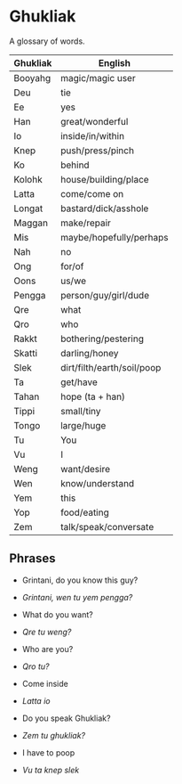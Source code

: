 # Ghukliak

A glossary of words.

| Ghukliak | English |
|----------|---------|
| Booyahg | magic/magic user |
| Deu | tie |
| Ee | yes |
| Han | great/wonderful |
| Io | inside/in/within |
| Knep | push/press/pinch |
| Ko | behind |
| Kolohk | house/building/place |
| Latta | come/come on |
| Longat | bastard/dick/asshole |
| Maggan | make/repair |
| Mis | maybe/hopefully/perhaps |
| Nah | no |
| Ong | for/of |
| Oons | us/we |
| Pengga | person/guy/girl/dude |
| Qre | what |
| Qro | who |
| Rakkt | bothering/pestering |
| Skatti | darling/honey |
| Slek | dirt/filth/earth/soil/poop |
| Ta | get/have |
| Tahan | hope (ta + han) |
| Tippi | small/tiny |
| Tongo | large/huge |
| Tu | You |
| Vu | I |
| Weng | want/desire |
| Wen | know/understand |
| Yem | this |
| Yop | food/eating |
| Zem | talk/speak/conversate |

## Phrases

* Grintani, do you know this guy?
* *Grintani, wen tu yem pengga?*

* What do you want?
* *Qre tu weng?*

* Who are you?
* *Qro tu?*

* Come inside
* *Latta io*

* Do you speak Ghukliak?
* *Zem tu ghukliak?*

* I have to poop
* *Vu ta knep slek*
